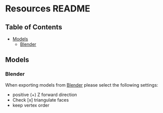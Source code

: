 # Resources README
## Table of Contents
- [Models](#models)
    - [Blender](#blender)

## Models
### Blender
When exporting models from [Blender](https://www.blender.org) please select the following settings:  
- positive (+) Z forward direction
- Check [x] triangulate faces
- keep vertex order